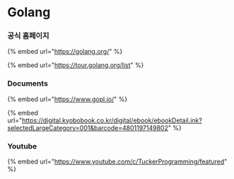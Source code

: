 # Golang

### 공식 홈페이지 

{% embed url="https://golang.org/" %}

{% embed url="https://tour.golang.org/list" %}



### Documents

{% embed url="https://www.gopl.io/" %}

{% embed url="https://digital.kyobobook.co.kr/digital/ebook/ebookDetail.ink?selectedLargeCategory=001&barcode=4801197149802" %}



### Youtube

{% embed url="https://www.youtube.com/c/TuckerProgramming/featured" %}

